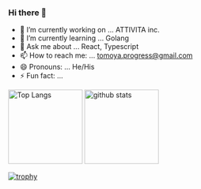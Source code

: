 ### Hi there 👋

- 🔭 I’m currently working on ... ATTIVITA inc.
- 🌱 I’m currently learning ... Golang
- 💬 Ask me about ... React, Typescript
- 📫 How to reach me: ... tomoya.progress@gmail.com
- 😄 Pronouns: ... He/His
- ⚡ Fun fact: ...

<!-- [![Top Langs](https://github-readme-stats.vercel.app/api/top-langs/?username=nakayan5&theme=dracula&layout=compact
)](https://github.com/anuraghazra/github-readme-stats)

[![Anurag's GitHub stats](https://github-readme-stats.vercel.app/api?username=nakayan5)](https://github.com/anuraghazra/github-readme-stats) -->

<p align="left"> 
  <img alt="Top Langs" height="150px" src="https://github-readme-stats.vercel.app/api/top-langs/?username=nakayan5&layout=compact&show_icons=true&theme=onedark" />
  <img alt="github stats" height="150px" src="https://github-readme-stats.vercel.app/api?username=nakayan5&theme=onedark&show_icons=ture" />
</p>

[![trophy](https://github-profile-trophy.vercel.app/?username=nakayan5&theme=onedark&column=7)](https://github.com/ryo-ma/github-profile-trophy)
